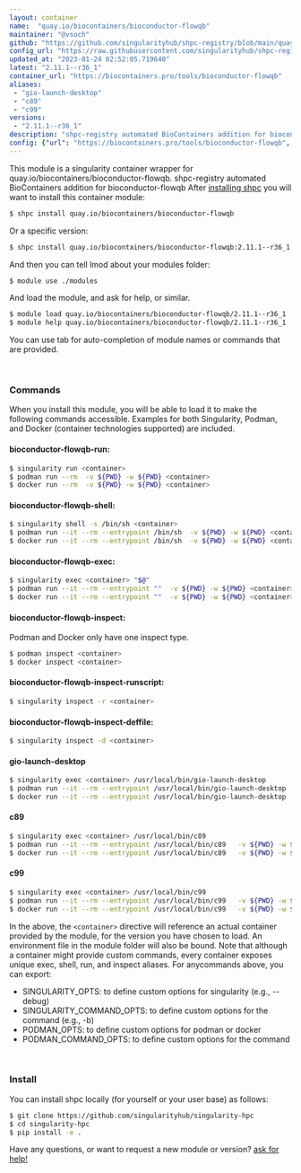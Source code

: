 ```yaml
---
layout: container
name:  "quay.io/biocontainers/bioconductor-flowqb"
maintainer: "@vsoch"
github: "https://github.com/singularityhub/shpc-registry/blob/main/quay.io/biocontainers/bioconductor-flowqb/container.yaml"
config_url: "https://raw.githubusercontent.com/singularityhub/shpc-registry/main/quay.io/biocontainers/bioconductor-flowqb/container.yaml"
updated_at: "2023-01-24 02:52:05.719640"
latest: "2.11.1--r36_1"
container_url: "https://biocontainers.pro/tools/bioconductor-flowqb"
aliases:
 - "gio-launch-desktop"
 - "c89"
 - "c99"
versions:
 - "2.11.1--r36_1"
description: "shpc-registry automated BioContainers addition for bioconductor-flowqb"
config: {"url": "https://biocontainers.pro/tools/bioconductor-flowqb", "maintainer": "@vsoch", "description": "shpc-registry automated BioContainers addition for bioconductor-flowqb", "latest": {"2.11.1--r36_1": "sha256:95fca607cc4801724c6e342d90887dc06edfc7172231925b6199db31f3ef72c8"}, "tags": {"2.11.1--r36_1": "sha256:95fca607cc4801724c6e342d90887dc06edfc7172231925b6199db31f3ef72c8"}, "docker": "quay.io/biocontainers/bioconductor-flowqb", "aliases": {"gio-launch-desktop": "/usr/local/bin/gio-launch-desktop", "c89": "/usr/local/bin/c89", "c99": "/usr/local/bin/c99"}}
---
```


This module is a singularity container wrapper for quay.io/biocontainers/bioconductor-flowqb.
shpc-registry automated BioContainers addition for bioconductor-flowqb
After [installing shpc](#install) you will want to install this container module:


```bash
$ shpc install quay.io/biocontainers/bioconductor-flowqb
```

Or a specific version:

```bash
$ shpc install quay.io/biocontainers/bioconductor-flowqb:2.11.1--r36_1
```

And then you can tell lmod about your modules folder:

```bash
$ module use ./modules
```

And load the module, and ask for help, or similar.

```bash
$ module load quay.io/biocontainers/bioconductor-flowqb/2.11.1--r36_1
$ module help quay.io/biocontainers/bioconductor-flowqb/2.11.1--r36_1
```

You can use tab for auto-completion of module names or commands that are provided.

<br>

### Commands

When you install this module, you will be able to load it to make the following commands accessible.
Examples for both Singularity, Podman, and Docker (container technologies supported) are included.

#### bioconductor-flowqb-run:

```bash
$ singularity run <container>
$ podman run --rm  -v ${PWD} -w ${PWD} <container>
$ docker run --rm  -v ${PWD} -w ${PWD} <container>
```

#### bioconductor-flowqb-shell:

```bash
$ singularity shell -s /bin/sh <container>
$ podman run --it --rm --entrypoint /bin/sh  -v ${PWD} -w ${PWD} <container>
$ docker run --it --rm --entrypoint /bin/sh  -v ${PWD} -w ${PWD} <container>
```

#### bioconductor-flowqb-exec:

```bash
$ singularity exec <container> "$@"
$ podman run --it --rm --entrypoint ""  -v ${PWD} -w ${PWD} <container> "$@"
$ docker run --it --rm --entrypoint ""  -v ${PWD} -w ${PWD} <container> "$@"
```

#### bioconductor-flowqb-inspect:

Podman and Docker only have one inspect type.

```bash
$ podman inspect <container>
$ docker inspect <container>
```

#### bioconductor-flowqb-inspect-runscript:

```bash
$ singularity inspect -r <container>
```

#### bioconductor-flowqb-inspect-deffile:

```bash
$ singularity inspect -d <container>
```


#### gio-launch-desktop

```bash
$ singularity exec <container> /usr/local/bin/gio-launch-desktop
$ podman run --it --rm --entrypoint /usr/local/bin/gio-launch-desktop   -v ${PWD} -w ${PWD} <container> -c " $@"
$ docker run --it --rm --entrypoint /usr/local/bin/gio-launch-desktop   -v ${PWD} -w ${PWD} <container> -c " $@"
```


#### c89

```bash
$ singularity exec <container> /usr/local/bin/c89
$ podman run --it --rm --entrypoint /usr/local/bin/c89   -v ${PWD} -w ${PWD} <container> -c " $@"
$ docker run --it --rm --entrypoint /usr/local/bin/c89   -v ${PWD} -w ${PWD} <container> -c " $@"
```


#### c99

```bash
$ singularity exec <container> /usr/local/bin/c99
$ podman run --it --rm --entrypoint /usr/local/bin/c99   -v ${PWD} -w ${PWD} <container> -c " $@"
$ docker run --it --rm --entrypoint /usr/local/bin/c99   -v ${PWD} -w ${PWD} <container> -c " $@"
```



In the above, the `<container>` directive will reference an actual container provided
by the module, for the version you have chosen to load. An environment file in the
module folder will also be bound. Note that although a container
might provide custom commands, every container exposes unique exec, shell, run, and
inspect aliases. For anycommands above, you can export:

 - SINGULARITY_OPTS: to define custom options for singularity (e.g., --debug)
 - SINGULARITY_COMMAND_OPTS: to define custom options for the command (e.g., -b)
 - PODMAN_OPTS: to define custom options for podman or docker
 - PODMAN_COMMAND_OPTS: to define custom options for the command

<br>

### Install

You can install shpc locally (for yourself or your user base) as follows:

```bash
$ git clone https://github.com/singularityhub/singularity-hpc
$ cd singularity-hpc
$ pip install -e .
```

Have any questions, or want to request a new module or version? [ask for help!](https://github.com/singularityhub/singularity-hpc/issues)